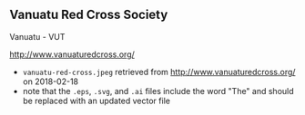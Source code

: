 ## Vanuatu Red Cross Society 
Vanuatu - VUT

http://www.vanuaturedcross.org/

- `vanuatu-red-cross.jpeg` retrieved from http://www.vanuaturedcross.org/ on 2018-02-18
- note that the `.eps`, `.svg`, and `.ai` files include the word "The" and should be replaced with an updated vector file